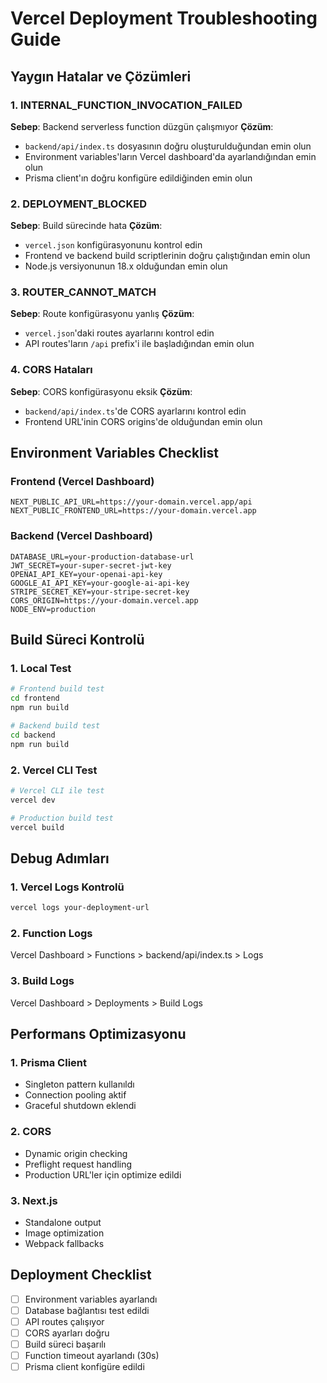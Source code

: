 # Vercel Deployment Troubleshooting Guide

## Yaygın Hatalar ve Çözümleri

### 1. INTERNAL_FUNCTION_INVOCATION_FAILED
**Sebep**: Backend serverless function düzgün çalışmıyor
**Çözüm**: 
- `backend/api/index.ts` dosyasının doğru oluşturulduğundan emin olun
- Environment variables'ların Vercel dashboard'da ayarlandığından emin olun
- Prisma client'ın doğru konfigüre edildiğinden emin olun

### 2. DEPLOYMENT_BLOCKED
**Sebep**: Build sürecinde hata
**Çözüm**:
- `vercel.json` konfigürasyonunu kontrol edin
- Frontend ve backend build scriptlerinin doğru çalıştığından emin olun
- Node.js versiyonunun 18.x olduğundan emin olun

### 3. ROUTER_CANNOT_MATCH
**Sebep**: Route konfigürasyonu yanlış
**Çözüm**:
- `vercel.json`'daki routes ayarlarını kontrol edin
- API routes'ların `/api` prefix'i ile başladığından emin olun

### 4. CORS Hataları
**Sebep**: CORS konfigürasyonu eksik
**Çözüm**:
- `backend/api/index.ts`'de CORS ayarlarını kontrol edin
- Frontend URL'inin CORS origins'de olduğundan emin olun

## Environment Variables Checklist

### Frontend (Vercel Dashboard)
```
NEXT_PUBLIC_API_URL=https://your-domain.vercel.app/api
NEXT_PUBLIC_FRONTEND_URL=https://your-domain.vercel.app
```

### Backend (Vercel Dashboard)
```
DATABASE_URL=your-production-database-url
JWT_SECRET=your-super-secret-jwt-key
OPENAI_API_KEY=your-openai-api-key
GOOGLE_AI_API_KEY=your-google-ai-api-key
STRIPE_SECRET_KEY=your-stripe-secret-key
CORS_ORIGIN=https://your-domain.vercel.app
NODE_ENV=production
```

## Build Süreci Kontrolü

### 1. Local Test
```bash
# Frontend build test
cd frontend
npm run build

# Backend build test
cd backend
npm run build
```

### 2. Vercel CLI Test
```bash
# Vercel CLI ile test
vercel dev

# Production build test
vercel build
```

## Debug Adımları

### 1. Vercel Logs Kontrolü
```bash
vercel logs your-deployment-url
```

### 2. Function Logs
Vercel Dashboard > Functions > backend/api/index.ts > Logs

### 3. Build Logs
Vercel Dashboard > Deployments > Build Logs

## Performans Optimizasyonu

### 1. Prisma Client
- Singleton pattern kullanıldı
- Connection pooling aktif
- Graceful shutdown eklendi

### 2. CORS
- Dynamic origin checking
- Preflight request handling
- Production URL'ler için optimize edildi

### 3. Next.js
- Standalone output
- Image optimization
- Webpack fallbacks

## Deployment Checklist

- [ ] Environment variables ayarlandı
- [ ] Database bağlantısı test edildi
- [ ] API routes çalışıyor
- [ ] CORS ayarları doğru
- [ ] Build süreci başarılı
- [ ] Function timeout ayarlandı (30s)
- [ ] Prisma client konfigüre edildi
